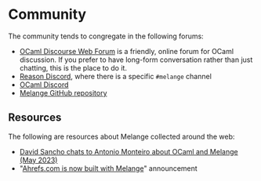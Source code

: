 # Community

The community tends to congregate in the following forums:

- [OCaml Discourse Web Forum](https://discuss.ocaml.org/) is a friendly, online
  forum for OCaml discussion. If you prefer to have long-form conversation
  rather than just chatting, this is the place to do it.
- [Reason Discord](https://discord.gg/reasonml), where there is a specific
  `#melange` channel
- [OCaml Discord](https://tinyurl.com/discord-ocaml)
- [Melange GitHub repository](https://github.com/melange-re/melange)


## Resources

The following are resources about Melange collected around the web:

- [David Sancho chats to Antonio Monteiro about OCaml and Melange (May
  2023)](https://www.youtube.com/watch?v=MdHDewVSDtM)
- "[Ahrefs.com is now built with
  Melange](https://tech.ahrefs.com/ahrefs-is-now-built-with-melange-b14f5ec56df4)"
  announcement

